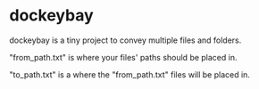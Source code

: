 # dockeybay
dockeybay is a tiny project to convey multiple files and folders.

"from_path.txt" is where your files' paths should be placed in.

"to_path.txt" is a where the "from_path.txt" files will be placed in.
